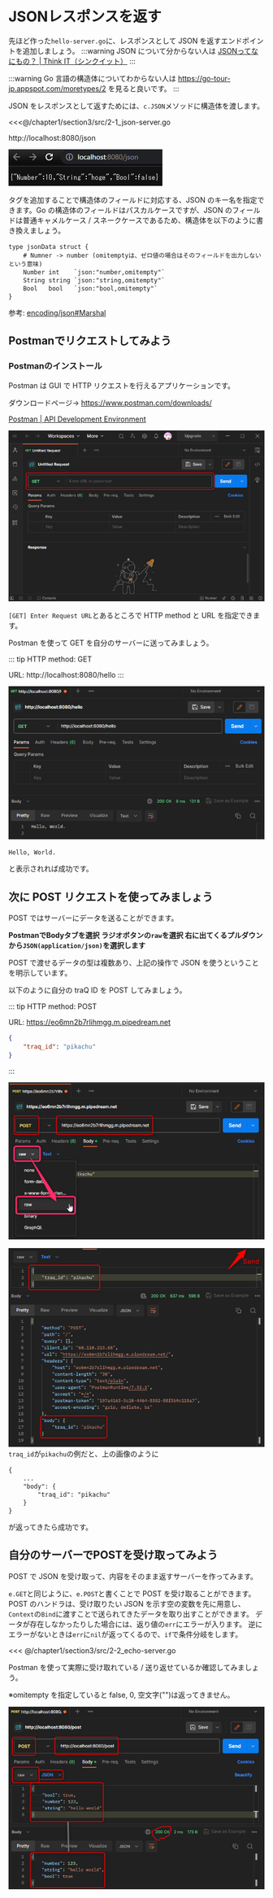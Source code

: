# JSONレスポンスを返す

先ほど作った`hello-server.go`に、レスポンスとして JSON を返すエンドポイントを追加しましょう。
:::warning
JSON について分からない人は
[JSONってなにもの？ | Think IT（シンクイット）](https://thinkit.co.jp/article/70/1)
:::

:::warning
Go 言語の構造体についてわからない人は
https://go-tour-jp.appspot.com/moretypes/2
を見ると良いです。
:::

JSON をレスポンスとして返すためには、`c.JSON`メソッドに構造体を渡します。

<<<@/chapter1/section3/src/2-1_json-server.go

http://localhost:8080/json

![](assets/json_server.png)

タグを追加することで構造体のフィールドに対応する、JSON のキー名を指定できます。Go の構造体のフィールドはパスカルケースですが、JSON のフィールドは普通キャメルケース / スネークケースであるため、構造体を以下のように書き換えましょう。

```go=
type jsonData struct {
    # Numner -> number (omitemptyは、ゼロ値の場合はそのフィールドを出力しないという意味)
	Number int    `json:"number,omitempty"`
	String string `json:"string,omitempty"`
	Bool   bool   `json:"bool,omitempty"`
}
```

参考: [encoding/json#Marshal](https://pkg.go.dev/encoding/json#Marshal)

## Postmanでリクエストしてみよう

### Postmanのインストール
Postman は GUI で HTTP リクエストを行えるアプリケーションです。

ダウンロードページ→ https://www.postman.com/downloads/

[Postman | API Development Environment](https://www.getpostman.com/)

![](assets/postman.png)

`[GET] Enter Request URL`とあるところで HTTP method と URL を指定できます。

Postman を使って GET を自分のサーバーに送ってみましょう。


::: tip
HTTP method: GET

URL: http://localhost:8080/hello
:::

![](assets/postman-hello.png)

```
Hello, World.
```
と表示されれば成功です。

## 次に POST リクエストを使ってみましょう

POST ではサーバーにデータを送ることができます。

**PostmanでBodyタブを選択
ラジオボタンの`raw`を選択
右に出てくるプルダウンから`JSON(application/json)`を選択します**

POST で渡せるデータの型は複数あり、上記の操作で JSON を使うということを明示しています。

以下のように自分の traQ ID を POST してみましょう。

::: tip
HTTP method: POST

URL: https://eo6mn2b7rlihmgg.m.pipedream.net

```json
{
    "traq_id": "pikachu"
}
```
:::

![](assets/postman-post.png)

![](assets/postman-response.png)
`traq_id`が`pikachu`の例だと、上の画像のように
```
{
    ...
    "body": {
        "traq_id": "pikachu"
    }
}
```
が返ってきたら成功です。

<!--
inspectある?
から自分のtraQ IDがあるか確認してみましょう
-->

## 自分のサーバーでPOSTを受け取ってみよう

POST で JSON を受け取って、内容をそのまま返すサーバーを作ってみます。

`e.GET`と同じように、`e.POST`と書くことで POST を受け取ることができます。
POST のハンドラは、受け取りたい JSON を示す空の変数を先に用意し、`Context`の`Bind`に渡すことで送られてきたデータを取り出すことができます。
データが存在しなかったりした場合には、返り値の`err`にエラーが入ります。
逆にエラーがないときは`err`に`nil`が返ってくるので、`if`で条件分岐をします。

<<< @/chapter1/section3/src/2-2_echo-server.go

Postman を使って実際に受け取れている / 送り返せているか確認してみましょう。

※omitempty を指定していると false, 0, 空文字("")は返ってきません。

![](assets/postman-echo.png)
